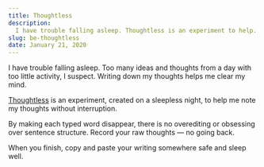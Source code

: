 ```yaml
---
title: Thoughtless
description:
  I have trouble falling asleep. Thoughtless is an experiment to help.
slug: be-thoughtless
date: January 21, 2020
---
```


I have trouble falling asleep. Too many ideas and thoughts from a day with too
little activity, I suspect. Writing down my thoughts helps me clear my mind.

[Thoughtless](https://thoughtless.now.sh) is an experiment, created on a
sleepless night, to help me note my thoughts without interruption.

By making each typed word disappear, there is no overediting or obsessing over
sentence structure. Record your raw thoughts — no going back.

When you finish, copy and paste your writing somewhere safe and sleep well.
